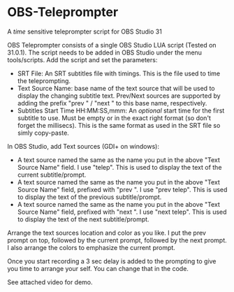 # OBS-Teleprompter
A *time* sensitive teleprompter script for OBS Studio 31

OBS Teleprompter consists of a single OBS Studio LUA script (Tested on 31.0.1).
The script needs to be added in OBS Studio under the menu tools/scripts.
Add the script and set the parameters:
+ SRT File: An SRT subtitles file with timings. This is the file used to time the teleprompting.
+ Text Source Name: base name of the text source that will be used to display the changing subtitle text.
  Prev/Next sources are supported by adding the prefix "prev " / "next " to this base name, respectively.
+ Subtitles Start Time HH:MM:SS,mmm: An *optional* start time for the first subtitle to use. Must be empty or in the exact right format (so don't forget the millisecs).
  This is the same format as used in the SRT file so simly copy-paste.

In OBS Studio, add Text sources (GDI+ on windows):
+ A text source named the same as the name you put in the above "Text Source Name" field. I use "telep". This is used to display the text of the current subtitle/prompt.
+ A text source named the same as the name you put in the above "Text Source Name" field, prefixed with "prev ". I use "prev telep". This is used to display the text of the previous subtitle/prompt.
+ A text source named the same as the name you put in the above "Text Source Name" field, prefixed with "next ". I use "next telep". This is used to display the text of the next subtitle/prompt.

Arrange the text sources location and color as you like. I put the prev prompt on top, followed by the current prompt, followed by the next prompt. I also arrange the colors to emphasize the current prompt.

Once you start recording a 3 sec delay is added to the prompting to give you time to arrange your self. You can change that in the code.

See attached video for demo.

